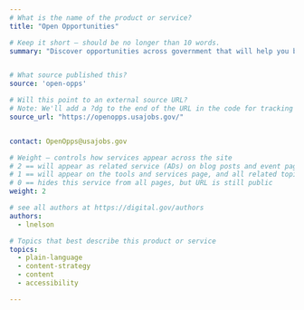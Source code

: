 ```yaml
---
# What is the name of the product or service?
title: "Open Opportunities"

# Keep it short — should be no longer than 10 words.
summary: "Discover opportunities across government that will help you build and make connections."


# What source published this?
source: 'open-opps'

# Will this point to an external source URL?
# Note: We'll add a ?dg to the end of the URL in the code for tracking purposes
source_url: "https://openopps.usajobs.gov/"


contact: OpenOpps@usajobs.gov

# Weight — controls how services appear across the site
# 2 == will appear as related service (ADs) on blog posts and event pages
# 1 == will appear on the tools and services page, and all related topic pages
# 0 == hides this service from all pages, but URL is still public
weight: 2

# see all authors at https://digital.gov/authors
authors:
  - lnelson

# Topics that best describe this product or service
topics:
  - plain-language
  - content-strategy
  - content
  - accessibility

---
```


